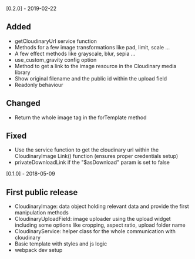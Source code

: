 [0.2.0] - 2019-02-22
## Added
- getCloudinaryUrl service function
- Methods for a few image transformations like pad, limit, scale ...
- A few effect methods like grayscale, blur, sepia ...
- use_custom_gravity config option
- Method to get a link to the image resource in the Cloudinary media library
- Show original filename and the public id within the upload field
- Readonly behaviour

## Changed
- Return the whole image tag in the forTemplate method

## Fixed
- Use the service function to get the cloudinary url within the CloudinaryImage Link() function (ensures proper credentials setup)
- privateDownloadLink if the "$asDownload" param is set to false

[0.1.0] - 2018-05-09
## First public release
- CloudinaryImage: data object holding relevant data and provide the first manipulation methods
- CloudinaryUploadField: image uploader using the upload widget including some options like cropping, aspect ratio, upload folder name
- CloudinaryService: helper class for the whole communication with cloudinary
- Basic template with styles and js logic
- webpack dev setup
